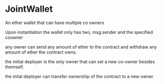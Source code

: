 # JointWallet
An ether wallet that can have multiple co owners

Upon instantiation the wallet only has two, msg.sender and the specified coowner

any owner can send any amount of ether to the contract and withdraw any amount of ether the contract owns.

the initial deployer is the only owner that can set a new co-owner besides themself.

the inital deployer can transfer ownership of the contract to a new owner
